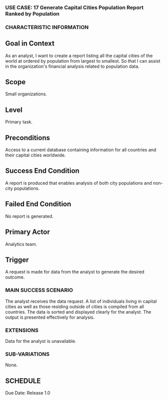 ### USE CASE: 17 Generate Capital Cities Population Report Ranked by Population

### CHARACTERISTIC INFORMATION
## Goal in Context
As an analyst, I want to create a report listing all the capital cities of the world at ordered by population from largest to smallest.
So that I can assist in the organization's financial analysis related to population data.

## Scope
Small organizations.

## Level
Primary task.

## Preconditions
Access to a current database containing information for all countries and their capital cities worldwide.

## Success End Condition
A report is produced that enables analysis of both city populations and non-city populations.

## Failed End Condition
No report is generated.

## Primary Actor
Analytics team.

## Trigger
A request is made for data from the analyst to generate the desired outcome.

### MAIN SUCCESS SCENARIO
The analyst receives the data request.
A list of individuals living in capital cities as well as those residing outside of cities is compiled from all countries.
The data is sorted and displayed clearly for the analyst.
The output is presented effectively for analysis.

### EXTENSIONS
Data for the analyst is unavailable.

### SUB-VARIATIONS
None.

## SCHEDULE
Due Date: Release 1.0

